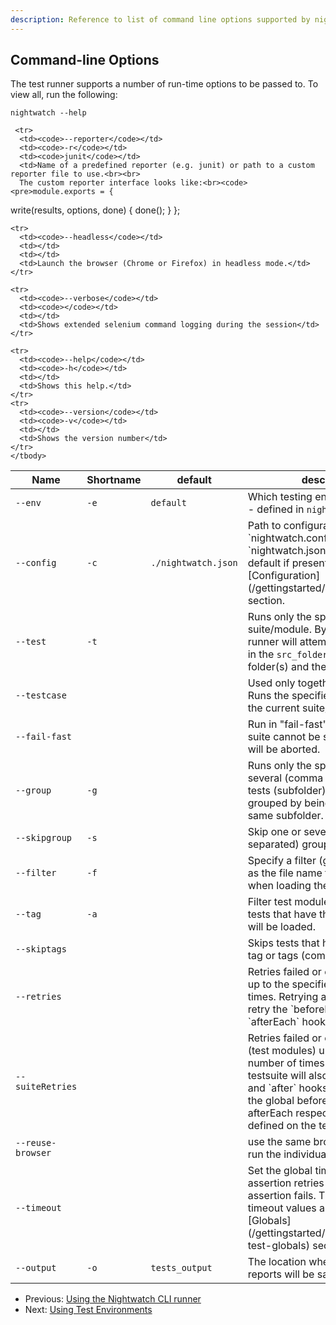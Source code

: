 ```yaml
---
description: Reference to list of command line options supported by nightwatch test runner
---
```


## Command-line Options

The test runner supports a number of run-time options to be passed to. To view all, run the following:

<pre><code class="language-bash">nightwatch --help</code></pre>

<div class="table-responsive">
  <table class="table table-bordered table-striped">
    <thead>
     <tr>
       <th style="width: 100px;">Name</th>
       <th style="width: 100px;">Shortname</th>
       <th style="width: 50px;">default</th>
       <th>description</th>
     </tr>
    </thead>
    <tbody>
    <tr>
     <td><code>--env</code></td>
     <td><code>-e</code></td>
     <td><code>default</code></td>
     <td>Which testing environment to use - defined in <code>nightwatch.json</code></td>
   </tr>
     <tr>
       <td><code>--config</code></td>
       <td><code>-c</code></td>
       <td><code>./nightwatch.json</code></td>
       <td>Path to configuration file; `nightwatch.conf.js` or `nightwatch.json` are read by default if present. Check the [Configuration](/gettingstarted/configuration/) section.</td>
     </tr>
     <tr>
      <td><code>--test</code></td>
      <td><code>-t</code></td>
      <td></td>
      <td>Runs only the specified test suite/module. By default the runner will attempt to run all tests in the <code>src_folders</code> settings folder(s) and their subfolders.</td>
    </tr>
    <tr>
      <td><code>--testcase</code></td>
      <td></td>
      <td></td>
      <td>Used only together with `--test`. Runs the specified testcase from the current suite/module.</td>
    </tr>
    <tr>
      <td><code>--fail-fast</code></td>
      <td></td>
      <td></td>
      <td>Run in "fail-fast" mode: if a test suite cannot be started, the rest will be aborted.</td>
    </tr>
     <tr>
       <td><code>--group</code></td>
       <td><code>-g</code></td>
       <td></td>
       <td>Runs only the specified group or several (comma separated) of tests (subfolder). Tests are grouped by being placed in the same subfolder.</td>
     </tr>
     <tr>
       <td><code>--skipgroup</code></td>
       <td><code>-s</code></td>
       <td></td>
       <td>Skip one or several (comma separated) group of tests.</td>
     </tr>
     <tr>
       <td><code>--filter</code></td>
       <td><code>-f</code></td>
       <td></td>
       <td>Specify a filter (glob expression) as the file name format to use when loading the test files.</td>
     </tr>
     <tr>
       <td><code>--tag</code></td>
       <td><code>-a</code></td>
       <td></td>
       <td>Filter test modules by tags. Only tests that have the specified tags will be loaded.</td>
     </tr>
     <tr>
        <td><code>--skiptags</code></td>
        <td></td>
        <td></td>
        <td>Skips tests that have the specified tag or tags (comma separated).</td>
      </tr>
     <tr>
        <td><code>--retries</code></td>
        <td></td>
        <td></td>
        <td>Retries failed or errored testcases up to the specified number of times. Retrying a testcase will also retry the `beforeEach` and `afterEach` hooks, if any.</td>
      </tr>
      <tr>
       <td><code>--suiteRetries</code></td>
       <td></td>
       <td></td>
       <td>Retries failed or errored testsuites (test modules) up to the specified number of times. Retrying a testsuite will also retry the `before` and `after` hooks (in addition to the global beforeEach and afterEach respectively), if any are defined on the testsuite.</td>
     </tr>
     <tr>
        <td><code>--reuse-browser</code></td>
        <td></td>
        <td></td>
        <td>use the same browser session to run the individual  test suites</td>
     </tr>   
   <tr>
     <td><code>--timeout</code></td>
     <td></td>
     <td></td>
     <td>Set the global timeout for assertion retries before an assertion fails. The various timeout values are defined in the [Globals](/gettingstarted/concepts/#using-test-globals) section.</td>
   </tr>
   
     <tr>
      <td><code>--reporter</code></td>
      <td><code>-r</code></td>
      <td><code>junit</code></td>
      <td>Name of a predefined reporter (e.g. junit) or path to a custom reporter file to use.<br><br>
      The custom reporter interface looks like:<br><code><pre>module.exports = {
write(results, options, done) {
  done();
}
};</pre></code></td>
   </tr>
     <tr>
      <td><code>--output</code></td>
      <td><code>-o</code></td>
      <td><code>tests_output</code></td>
      <td>The location where the JUnit XML reports will be saved.</td>
    </tr>
    
    <tr>
      <td><code>--headless</code></td>
      <td></td>
      <td></td>
      <td>Launch the browser (Chrome or Firefox) in headless mode.</td>
    </tr>
    
    <tr>
      <td><code>--verbose</code></td>
      <td><code></code></td>
      <td></td>
      <td>Shows extended selenium command logging during the session</td>
    </tr>
    
    <tr>
      <td><code>--help</code></td>
      <td><code>-h</code></td>
      <td></td>
      <td>Shows this help.</td>
    </tr>
    <tr>
      <td><code>--version</code></td>
      <td><code>-v</code></td>
      <td></td>
      <td>Shows the version number</td>
    </tr>
    </tbody>
  </table>
</div>

- Previous: [Using the Nightwatch CLI runner](/guide/running-tests/nightwatch-runner.html)
- Next: [Using Test Environments](/guide/running-tests/test-environments.html)
